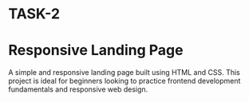 # TASK-2
# Responsive Landing Page

A simple and responsive landing page built using HTML and CSS. This project is ideal for beginners looking to practice frontend development fundamentals and responsive web design.
